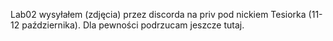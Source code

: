 Lab02 wysyłałem (zdjęcia) przez discorda na priv pod nickiem Tesiorka (11-12 października). Dla pewności podrzucam jeszcze tutaj.
